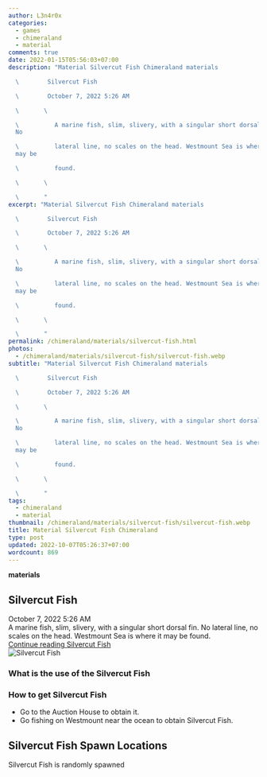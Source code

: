 ```yaml
---
author: L3n4r0x
categories:
  - games
  - chimeraland
  - material
comments: true
date: 2022-01-15T05:56:03+07:00
description: "Material Silvercut Fish Chimeraland materials

  \        Silvercut Fish

  \        October 7, 2022 5:26 AM

  \       \ 

  \          A marine fish, slim, slivery, with a singular short dorsal fin.
  No

  \          lateral line, no scales on the head. Westmount Sea is where it
  may be

  \          found.

  \       \ 

  \       "
excerpt: "Material Silvercut Fish Chimeraland materials

  \        Silvercut Fish

  \        October 7, 2022 5:26 AM

  \       \ 

  \          A marine fish, slim, slivery, with a singular short dorsal fin.
  No

  \          lateral line, no scales on the head. Westmount Sea is where it
  may be

  \          found.

  \       \ 

  \       "
permalink: /chimeraland/materials/silvercut-fish.html
photos:
  - /chimeraland/materials/silvercut-fish/silvercut-fish.webp
subtitle: "Material Silvercut Fish Chimeraland materials

  \        Silvercut Fish

  \        October 7, 2022 5:26 AM

  \       \ 

  \          A marine fish, slim, slivery, with a singular short dorsal fin.
  No

  \          lateral line, no scales on the head. Westmount Sea is where it
  may be

  \          found.

  \       \ 

  \       "
tags:
  - chimeraland
  - material
thumbnail: /chimeraland/materials/silvercut-fish/silvercut-fish.webp
title: Material Silvercut Fish Chimeraland
type: post
updated: 2022-10-07T05:26:37+07:00
wordcount: 869
---
```


<link
  rel="stylesheet"
  href="https://rawcdn.githack.com/dimaslanjaka/Web-Manajemen/870a349/css/bootstrap-5-3-0-alpha3-wrapper.css"
/>
<section id="bootstrap-wrapper">
  <div data-bs-theme="dark">
    <div
      class="row g-0 border rounded overflow-hidden flex-md-row mb-4 shadow-sm position-relative bg-dark text-light"
    >
      <div class="col p-4 d-flex flex-column position-static">
        <strong class="d-inline-block mb-2 text-success">materials</strong>
        <h2 class="mb-0">Silvercut Fish</h2>
        <div class="mb-1 text-muted">October 7, 2022 5:26 AM</div>
        <div class="mb-2 border p-1">
          A marine fish, slim, slivery, with a singular short dorsal fin. No
          lateral line, no scales on the head. Westmount Sea is where it may be
          found.
        </div>
        <a
          href="/chimeraland/materials/silvercut-fish.html"
          class="stretched-link d-none text-primary"
          >Continue reading Silvercut Fish</a
        >
      </div>
      <div class="col-auto d-none d-md-block d-lg-block">
        <img
          src="https://www.webmanajemen.com/chimeraland/materials/silvercut-fish/silvercut-fish.webp"
          alt="Silvercut Fish"
        />
      </div>
    </div>
    <div class="row">
      <div class="col-lg-6 col-12 mb-2">
        <div class="card">
          <div class="card-body">
            <h3 class="card-title">What is the use of the Silvercut Fish</h3>
            <div class="card-text"><ul></ul></div>
          </div>
        </div>
      </div>
      <div class="col-lg-6 col-12 mb-2">
        <div class="card">
          <div class="card-body">
            <h3 class="card-title">How to get Silvercut Fish</h3>
            <div class="card-text">
              <ul>
                <li>Go to the Auction House to obtain it.</li>
                <li>
                  Go fishing on Westmount near the ocean to obtain Silvercut
                  Fish.
                </li>
              </ul>
            </div>
          </div>
        </div>
      </div>
      <div class="col-12 mb-2">
        <h2>Silvercut Fish Spawn Locations</h2>
        <p>Silvercut Fish is randomly spawned</p>
      </div>
    </div>
  </div>
</section>